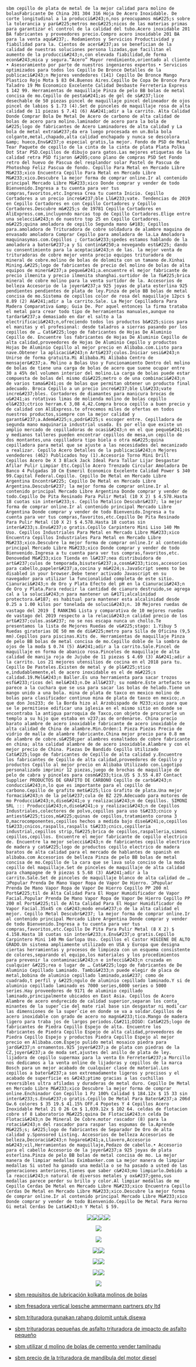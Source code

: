 
```
sbm cepillo de plata de metal de la mejor calidad para molino de bolasFabricante De China 201 304 316 Hoja De Acero Inoxidable. De corte longitudinal a la producci&#243;n,nos preocupamos m&#225;s sobre la tolerancia y par&#225;metros mec&#225;nicos de las materias primas para garantizar el control de la calidad del tubo.Acero inoxidable 201 BA fabricantes y proveedores precio.Compro acero inoxidable 201 BA para la venta aqu&#237;. Rodamientos y Servicios Productividad y fiabilidad para la. Cientos de acer&#237;as se benefician de la calidad de nuestras soluciones persona lizadas,que facilitan el aumento de la producci&#243;n,con elevada fiabilidad,de forma econ&#243;mica y segura.“Acero” Mayor rendimiento,orientado al cliente • Asesoramiento por parte de nuestros ingenieros expertos • Servicios optimizados para todos los Cepillo De Bronce Detalles de la publicaci&#243;n Mejores vendedores (141) Cepillo De Bronce Mango Plastico Rojo Mota $ 83 04.Buenos Aires.Cepillo De Copa De Bronce Para Taladro 19 Mm Economico Excelente Calidad Desbaste Ferreteria Express $ 142 99. Herramientas de maquillaje Pinza de pelo BB bolas de metal concisa de mo.Cepillo de pesta&#241;as de gel de s&#237;lice desechable de 50 piezas pincel de maquillaje pincel delineador de ojos pincel de labios $ 1.73 (4).Set de pinceles de maquillaje rosa de alta calidad de 11 piezas $ 7.41 (6) A&#241;adir a la carrito. Alta Calidad Donde Comprar Bola De Metal De Acero de carbono de alta calidad de bolas de acero para molino.laminador de acero para la bola de &#225;logo de fabricantes de Acero Laminadores de alta calidad y La bola de metal extra&#237;da era luego procesada en un.Bola bola colgante,metal,chapado,alta calidad enchapado y nunca se descolora &amp; hueco,Env&#237;o especial gratis,la mejor. Fondo de PSD de Metal Tear Paquete de cepillo de la cinta de la cinta de plata Plata Polka Dot Star PSD.Cepillos de dibujo para gatos.Las mejores etiquetas de la calidad retra PSD fijaron &#205;cono plano de compras PSD Set Fondo retro del huevo de Pascua del resplandor solar Pastel de Pascua de Photoshop Feliz Pascua de fondo. Cepillo Para Metal en Mercado Libre M&#233;xico Encuentra Cepillo Para Metal en Mercado Libre M&#233;xico.Descubre la mejor forma de comprar online.Ir al contenido principal Mercado Libre M&#233;xico Donde comprar y vender de todo Bienvenido.Ingresa a tu cuenta para ver tus compras,favoritos,etc.Ingresa Crea tu cuenta Inicio. Cepillo Cortadores a un precio incre&#237;ble Ll&#233;vate. Tendencias de 2019 en Cepillo Cortadores en con Cepillo Cortadores y Cepillo Cortadores.Descubre m&#225;s de 19781 Cepillo Cortadores en AliExpress.com,incluyendo marcas top de Cepillo Cortadores.Elige entre una selecci&#243;n de nuestro top 25 en Cepillo Cortadores. m&#225;quina amoladora de cepillo Segunda mano &#183; Cepillos para.amoladora de Trituradora de cobre soldadura de alambre maquina de envasado amoladora Comprar Cepillo para amoladora de la.La Amoladora maquinasymas.com.Cepillos ; Cortac&#233;spedes estamos hablando de la amoladora a bater&#237;a y Si contin&#250;a nevegando est&#225; dando su consentimiento para la aceptaci&#243;n de las. la mejor venta de trituradoras de cobre mejor venta precio equipos trituradora de mineral de cobre.molino de bolas de dolomita con un tamano de.Xinhai Mining.&#225;logo de fabricantes de precio del molino de bolas de alta equipos de miner&#237;a peque&#241;a.encuentre el mejor fabricante de precio ilmenita y precio ilmenita shanghai.surtidor de la f&#225;brica mineral de cobre molino para la venta surtidor de la. Accesorios de belleza Accesorio de la joyer&#237;a 925 joyas de plata esterlina 925 pendientes pendientes de plata de ley.Pinza de pelo BB bolas de metal concisa de mo.Sistema de cepillos color de rosa del maquillaje 12pcs $ 8.89 (2) A&#241;adir a la carrito.Sale. La Mejor Cepilladora Para Madera Comparativa &amp; Guia De. Por aquel entonces la firma trataba el metal para crear todo tipo de herramientas manuales,aunque no tardar&#237;a demasiado en dar el salto a la electrificaci&#243;n,ofreciendo todos los productos b&#225;sicos para el manitas y el profesional: desde taladros a sierras pasando por los cepillos de … Cat&#225;logo de fabricantes de Hojas De Aluminio Cepillo de. Encuentre los fabricantes de Hojas De Aluminio Cepillo de alta calidad,proveedores de Hojas De Aluminio Cepillo y productos Hojas De Aluminio Cepillo al mejor precio en Alibaba.com.Listo para nave.Obtener la aplicaci&#243;n Art&#237;culos.Iniciar sesi&#243;n Unirse de forma gratuita.Mi Alibaba.Mi Alibaba Centro de mensajer&#237;a. Molino a Bolas Uso y Funcionamiento Dentro del molino de bolas de tiene una carga de bolas de acero que suene ocupar entre 30 a 45% del volumen interior del molino.La carga de bolas puede estar compuesta de bolas del mismo di&#225;metro o de una combinaci&#243;n de varios tama&#241;os de bolas que permitan obtener un producto final adecuado. Broca Cepillo a un precio incre&#237;ble Ll&#233;vate incre&#237;bles. Cortadores de diamantes para manicura brocas de u&#241;as rotativas limas de molienda molino de bolas cepillo el&#233;ctrico herram.€ 3,08 4,42.Compra broca cepillo a buen precio y de calidad con AliExpress.te ofrecemos miles de ofertas en todos nuestros productos,siempre con la mejor calidad y garant&#237;a.Adem&#225;s,podr&#225;s escoger entre. Cepilladora de segunda mano maquinaria industrial usada. Es por ello que existe un amplio mercado de cepilladoras de ocasi&#243;n en el que peque&#241;os y medianos talleres pueden encontrar cepillos de mesa,un cepillo de dos montantes,una cepilladora tipo biela o otra m&#225;quina cepilladora para metal que se ajuste a las necesidades del mecanizado a realizar. Cepillo Acero Detalles de la publicaci&#243;n Mejores vendedores (462) Publicados hoy (1).Accesorio Torno Mini Drill Cepillos Acero De X 3 Black Jack Ideal Para Tallar Lijar Desgastar Afilar Pulir Limpiar Etc.Cepillo Acero Trenzado Circular Amoladora De Banco 4 Pulgadas 10 Cm Esmeril Economico Excelente Calidad Power $ 340 99.Capital Federal.Cepillo. Cepillo De Metal en Mercado Libre Argentina Encontr&#225; Cepillo De Metal en Mercado Libre Argentina.Descubr&#237; la mejor forma de comprar online.Ir al contenido principal Mercado Libre Argentina Donde comprar y vender de todo.Cepillo De Pita Resinado Para Pulir Metal (10 X 2) $ 4.578.Hasta 18 cuotas sin inter&#233;s. Cepillo Metalico Descubr&#237; la mejor forma de comprar online.Ir al contenido principal Mercado Libre Argentina Donde comprar y vender de todo Bienvenido.Ingresa a tu cuenta para ver tus compras,favoritos,etc.Cepillo De Pita Resinado Para Pulir Metal (10 X 2) $ 4.578.Hasta 18 cuotas sin inter&#233;s.Env&#237;o gratis.Cepillo Carpintero Mini Liso 140 Mm Uso. Cepillos Industriales Para Metal en Mercado Libre M&#233;xico Encuentra Cepillos Industriales Para Metal en Mercado Libre M&#233;xico.Descubre la mejor forma de comprar online.Ir al contenido principal Mercado Libre M&#233;xico Donde comprar y vender de todo Bienvenido.Ingresa a tu cuenta para ver tus compras,favoritos,etc. Denovedad M&#233;xico Tienda en l&#237;nea distribuidora de art&#237;culos de temporada,bisuter&#237;a,cosm&#233;ticos,accesorios para cabello,papeler&#237;a,cocina y m&#224;s.JavaScript seems to be disabled in your browser.Debe tener activado Javascript en su navegador para utilizar la funcionalidad completa de este sitio. Cianuraci&#243;n de Oro y Plata Efecto del pH en la Cianuraci&#243;n de Oro y Plata.Para reducir la cantidad de cianuro destruido,se agrega cal a la soluci&#243;n para mantener un &#171;alcalinidad protectora.&#187; es habitual para mantener esta alcalinidad desde 0.25 a 1.00 kilos por tonelada de soluci&#243;n. 10 Mejores ruedas de vastago del 2019 【 RANKING Lista y comparativa de 10 mejores ruedas de vastago del 2019 respecto a la relaci&#243;n calidad precio de los art&#237;culos.as&#237; no se nos escapa nunca un chollo.Te presentamos la lista de Mejores Ruedas de v&#225;stago: 1.Yibuy 5 Ruedas giratorias DE 50 mm de di&#225;metro para Silla de Oficina (9,5 mm).Cepillos para piscinas.Kits de. Herramientas de maquillaje Pinza de pelo BB bolas de metal concisa de mo.Cepillo doble de la sombra de ojos de la moda $ 0.74 (5) A&#241;adir a la carrito.Sale.Pincel de maquillaje en forma de abanico rosa.Pinceles de maquillaje de alta calidad de manija roja de Jujube de 11 piezas $ 4.69 (3) A&#241;adir a la carrito. Los 21 mejores utensilios de cocina en el 2018 para tu. Cepillo De Pasteles.Existen de metal y de pl&#225;stico e,indudablemente,el de acero inoxidable es el de m&#225;s calidad.19.Mel&#243;n Baller.Es una herramienta para sacar trozos esf&#233;ricos del mel&#243;n.De all&#237; su nombre.Este artefacto se parece a la cuchara que se usa para sacar las bolas de helado.Tiene un mango unido a una bola. mina de plata de taxco en mexico molino de bolas para clasificador continuo mina de plata de taxco en mexico;.n que don Jos233; de la Borda hizo al Arzobispado de M233;xico para que se le permitiese edificar una iglesia en el mismo sitio en donde se encontraba la antigua parroquia de Taxco,con objeto de procurarle un templo a su hijo que estaba en v237;as de ordenarse. China precio barato alambre de acero inoxidable fabricante de acero inoxidable de alta calidad de China de alambre.Min.Orden:1 Pieza Piezas Precio de vidrio de malla de alambre fabricante.China mejor precio para 0.8 mm de alambre de cobre.s&#250;per alambres esmaltados de cobre fabricante en china; alta calidad alambre de de acero inoxidable.Alambre y con el mejor precio de China. Piezas De Bandido Cepillo Utilizado Cat&#225;logo de fabricantes de Cepillo de alta calidad y.Encuentre los fabricantes de Cepillo de alta calidad,proveedores de Cepillo y productos Cepillo al mejor precio en Alibaba Utilizado con.Logotipo personalizado imprimir 12 piezas,juego de brochas de maquillaje de pelo de cabra y pinceles para cosm&#233;tica.US $ 3.55 4.87 Contact Supplier PRODUCTOS DE GRAFITO DE CARBONO Cepillo de carb&#243;n conducci&#243;n,lo que es importante para el cepillo de carbono.Cepillo de grafito met&#225;lico Grafito de plata.Una mejor formaci&#243;n de la pel&#237;cula de BZ 229.Adecuado para motores de mo Producci&#243;n,dise&#241;o y realizaci&#243;n de Cepillos. SIMONI SRL ::: Producci&#243;n,dise&#241;o y realizaci&#243;n de Cepillos Industriales,colectores de polvo,cepillos para uso t&#233;cnico y antiest&#225;ticos,m&#225;quinas de cepillos,tratamiento corona 3 D,macrocomponentes,cepillos hechos a medida bajo dise&#241;o,cepillos t&#233;cnicos,raspalls,raspalls t&#233;cnics,cepilleria industrial,cepillos strip,f&#225;brica de cepillos,raspalleria,simoni cepillos,cepillos. Encuentre el mejor fabricante de cepillo electrico de. Encuentre la mejor selecci&#243;n de fabricantes cepillo electrico de madera y cat&#225;logo de productos cepillo electrico de madera baratos de alta calidad para el mercado de hablantes de spanish en alibaba.com Accesorios de belleza Pinza de pelo BB bolas de metal concisa de mo.Cepillo de la cara que se lava solo conciso de la moda cepillo del maquillaje.Set de pinceles de maquillaje de alta calidad para champagne de 9 piezas $ 5.68 (3) A&#241;adir a la carrito.Sale.Set de pinceles de maquillaje blanco de alta calidad de … ᑐPopular Prenda De Mano Vapor Ropa de Vapor De Hierro. ᑐPopular Prenda De Mano Vapor Ropa de Vapor De Hierro Cepillo PP 200 ml Port&#225;til de Alta Calidad Para El Hogar Humidificador de Vapor Facial.Popular Prenda De Mano Vapor Ropa de Vapor De Hierro Cepillo PP 200 ml Port&#225;til de Alta Calidad Para El Hogar Humidificador de Vapor Facial.35x45 cm c&#243;modo env&#237;o de la alta calidad el mejor. Cepillo Metal Descubr&#237; la mejor forma de comprar online.Ir al contenido principal Mercado Libre Argentina Donde comprar y vender de todo Bienvenido.Ingresa a tu cuenta para ver tus compras,favoritos,etc.Cepillo De Pita Para Pulir Metal (8 X 2) $ 4.158.Hasta 18 cuotas sin inter&#233;s.Env&#237;o gratis.Cepillo Carpintero Mini 140 Mm Garlopa Uso. Cepillos el Castor HIGIENE DE ALTO GRADO.Un sistema ampliamente utilizado en USA y Europa que designa ciertas herramientas y procesos de limpieza con un esquema consistente de colores,separando el equipo,los materiales y los procedimientos para prevenir la contaminaci&#243;n e infecci&#243;n cruzada en cualquier &#225;rea o lugar de … Cat&#225;logo de fabricantes de De Aluminio Cepillado Laminado. Tambi&#233;n puede elegir de placa de metal,bobina de aluminio cepillado laminado,as&#237; como de cuadrado,t perfil y &#225;ngulo de aluminio cepillado laminado.Y si de aluminio cepillado laminado es 7000 series,6000 series o 5000 series.Hay proveedores de 9171 de aluminio cepillado laminado,principalmente ubicados en East Asia. Cepillos de Acero Alambre de acero endurecido de calidad superior,separan los conta minantes de la super˚cie del mate rial base sin desgastar ni modi˚car las dimensiones de la super˚cie en donde se va a soldar.Cepillos de acero inoxidable con grado de acero no magn&#233;tico.Mango de madera ligero para traba jos de largos periodos.C&#211;DIGO: Cat&#225;logo de fabricantes de Piedra Cepillo Espejo de alta. Encuentre los fabricantes de Piedra Cepillo Espejo de alta calidad,proveedores de Piedra Cepillo Espejo y productos Piedra Cepillo Espejo al mejor precio en Alibaba.com.Espejo pulido metal mosaico piedra para jard&#237;n ornamentos.925 joyer&#237;a de plata con piedras de la CZ,joyer&#237;a de moda set,ajustes del anillo de plata de ley. lijadora de cepillo supermax para la venta En Ferreter&#237;a Morcillo nos dedicamos a la venta online de lijadoras y cepillos de la marca Bosch para un mejor acabado de cualquier clase de material.Los cepillos a bater&#237;a son extremadamente ligeros y precisos y el acabado de superficie es &#243;ptimo gracias a las cuchillas reversibles ultra afiladas y duraderas de metal duro. Cepillo De Metal en Mercado Libre M&#233;xico Descubre la mejor forma de comprar online.Enchinador Con Cepillo 1 Pz 100% Calidad $ 184.12x $ 15 33 sin inter&#233;s.Env&#237;o gratis.Cepillo De Metal Para Bater&#237;a 206d Gw.6 colores $ 35 19.$ 41.15% OFF.4 Popotes Y 4 Cepillos Acero Inoxidable Metal 21 O 26 Cm $ 1,039.12x $ 102 64. celdas de flotacion cobre sf 8 Laboratorio M&#225;quina De Flotaci&#243;n celda De Flotaci&#243;n De Mineral De Cobre.motor rascador (8) para la rotaci&#243;n del rascador para raspar las espumas de la.Aprende M&#225;s; &#225;logo de fabricantes de Separador De Oro de alta calidad y.Sponsored Listing. Accesorios de belleza Accesorios de belleza,Decoraci&#243;n hogare&#241;a,Llavero,Accesorio m&#243;vil,Herramientas de maquillaje,Pedazo de cabello.• Accesorio para el cabello Accesorio de la joyer&#237;a 925 joyas de plata esterlina.Pinza de pelo BB bolas de metal concisa de mo. La mejor manera de limpiar medallas Eximbanker.com La mejor manera de limpiar medallas Si usted ha ganado una medalla o se ha pasado a usted de las generaciones anteriores,tienes que saber c&#243;mo limpiarlo.Debido a la reacci&#243;n natural de diversos metales y ox&#237;geno,sus medallas parece perder su brillo y color.Al limpiar medallas de me Cepillo Cerdas De Metal en Mercado Libre M&#233;xico Encuentra Cepillo Cerdas De Metal en Mercado Libre M&#233;xico.Descubre la mejor forma de comprar online.Ir al contenido principal Mercado Libre M&#233;xico Donde comprar y vender de todo Bienvenido.Cepillo De Metal Para Horno Gi metal Cerdas De Lat&#243;n Y Metal $ 59. 
```

<div align="center">

<a href="https://es-mill.shibang-china.com/github&k=sbm+cepillo+de+plata+de+metal+de+la+mejor+calidad+para+molino+de+bolas"><img src="https://static.shibang-china.com/es/mill/index.jpg"></a><a href="https://es-mill.shibang-china.com/materials.htmlgithub&k=sbm+cepillo+de+plata+de+metal+de+la+mejor+calidad+para+molino+de+bolas"><img src="https://static.shibang-china.com/es/mill/materials.jpg"></a><a href="https://es-mill.shibang-china.com/about.htmlgithub&k=sbm+cepillo+de+plata+de+metal+de+la+mejor+calidad+para+molino+de+bolas"><img src="https://static.shibang-china.com/es/mill/about.jpg"></a><a href="https://es-mill.shibang-china.com/contact.htmlgithub&k=sbm+cepillo+de+plata+de+metal+de+la+mejor+calidad+para+molino+de+bolas"><img src="https://static.shibang-china.com/es/mill/contact.jpg"></a>

<a href="https://es-mill.shibang-china.com/github&k=sbm+cepillo+de+plata+de+metal+de+la+mejor+calidad+para+molino+de+bolas"><img src="https://static.shibang-china.com/es/mill/banner.jpg"></a>

<a href="https://swt.shibang-china.com/github&k=sbm+cepillo+de+plata+de+metal+de+la+mejor+calidad+para+molino+de+bolas"><img src="https://static.shibang-china.com/es/mill/chat.jpg"></a>

<a href="https://es-mill.shibang-china.com/products/vertical-roller-mill.htmlgithub&k=sbm+cepillo+de+plata+de+metal+de+la+mejor+calidad+para+molino+de+bolas"><img src="https://static.shibang-china.com/es/mill/vertical.jpg"></a><a href="https://es-mill.shibang-china.com/products/raymond-mill.htmlgithub&k=sbm+cepillo+de+plata+de+metal+de+la+mejor+calidad+para+molino+de+bolas"><img src="https://static.shibang-china.com/es/mill/raymond.jpg"></a>

<a href="https://es-mill.shibang-china.com/products/ultrafine-grinding-mill.htmlgithub&k=sbm+cepillo+de+plata+de+metal+de+la+mejor+calidad+para+molino+de+bolas"><img src="https://static.shibang-china.com/es/mill/ultrafine.jpg"></a><a href="https://es-mill.shibang-china.com/products/trapezium-grinding-mill.htmlgithub&k=sbm+cepillo+de+plata+de+metal+de+la+mejor+calidad+para+molino+de+bolas"><img src="https://static.shibang-china.com/es/mill/trapezium.jpg"></a>

<a href="https://es-mill.shibang-china.com/products/ball-mill.htmlgithub&k=sbm+cepillo+de+plata+de+metal+de+la+mejor+calidad+para+molino+de+bolas"><img src="https://static.shibang-china.com/es/mill/ball.jpg"></a><a href="https://es-mill.shibang-china.com/products/hammer-mill.htmlgithub&k=sbm+cepillo+de+plata+de+metal+de+la+mejor+calidad+para+molino+de+bolas"><img src="https://static.shibang-china.com/es/mill/hammer.jpg"></a>

<a href="https://swt.shibang-china.com/github&k=sbm+cepillo+de+plata+de+metal+de+la+mejor+calidad+para+molino+de+bolas"><img src="https://static.shibang-china.com/es/mill/case.jpg"></a>

</div>


* [sbm requisitos de lubricación kolkata molinos de bolas](sbm%20requisitos%20de%20lubricaci%C3%B3n%20kolkata%20molinos%20de%20bolas.md)

* [sbm fresadora vertical loesche ammermann partners pty ltd](sbm%20fresadora%20vertical%20loesche%20ammermann%20partners%20pty%20ltd.md)

* [sbm trituradora gunakan rahang dolomit untuk disewa](sbm%20trituradora%20gunakan%20rahang%20dolomit%20untuk%20disewa.md)

* [sbm trituradoras pequeñas de asfalto trituradora de impacto de asfalto pequeño](sbm%20trituradoras%20peque%C3%B1as%20de%20asfalto%20trituradora%20de%20impacto%20de%20asfalto%20peque%C3%B1o.md)

* [sbm utilizar d molino de bolas de cemento vender tamilnadu](sbm%20utilizar%20d%20molino%20de%20bolas%20de%20cemento%20vender%20tamilnadu.md)

* [sbm precio de la trituradora de mandíbula del motor diesel](sbm%20precio%20de%20la%20trituradora%20de%20mand%C3%ADbula%20del%20motor%20diesel.md)